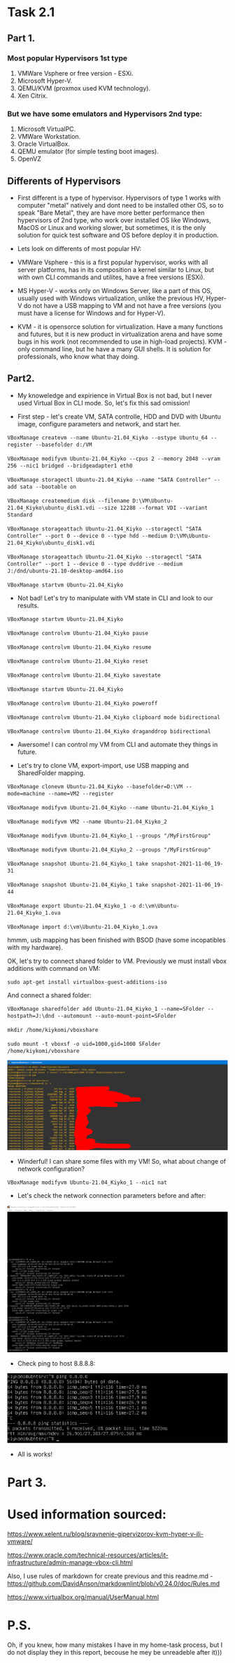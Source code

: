 # Task 2.1


## Part 1.

### Most popular Hypervisors 1st type
1) VMWare Vsphere or free version - ESXi.
2) Microsoft Hyper-V.
3) QEMU/KVM  (proxmox used KVM  technology).
4) Xen Citrix.

### But we have some emulators and Hypervisors 2nd type:
1) Microsoft VirtualPC.
2) VMWare Workstation.
3) Oracle VirtualBox.
4) QEMU emulator (for simple testing  boot images).
5) OpenVZ



## Differents of Hypervisors

* First different is a type of hypervisor.
Hypervisors of type 1 works with computer "metal" natively and dont need to be installed other OS, so to speak "Bare Metal", they are have more better performance then hypervisors of 2nd type, who work over installed OS like Windows, MacOS or Linux and working slower, but sometimes, it is the only solution for quick test software and OS before deploy it in  production.

* Lets look on differents of most popular HV:
- VMWare Vsphere - this is a first popular hypervisor, works with all server platforms, has in its composition a kernel similar to Linux, but with  own CLI commands and utilites, have a free versions (ESXi).

- MS Hyper-V - works only on Windows Server,  like a part of this OS, usually used with Windows virtualization, unlike the previous HV, Hyper-V do not have a USB mapping to VM and not have a free  versions (you must have a license for Windows and for Hyper-V). 

- KVM - it is opensorce solution for virtualization. Have a many functions and futures, but it is new product in virtualization arena and have some bugs in his work (not recommended to use in high-load projects). KVM - only command line, but he have a many GUI shells. It is solution for professionals, who know what thay doing.


## Part2.

*  My knoweledge and expirience in Virtual Box is not bad, but I never used Virtual Box in CLI mode. So, let's fix this sad omission!

- First step - let's create VM, SATA controlle, HDD and DVD with Ubuntu image, configure parameters and network, and start her.

```
VBoxManage createvm --name Ubuntu-21.04_Kiyko --ostype Ubuntu_64 --register --basefolder d:/VM

VBoxManage modifyvm Ubuntu-21.04_Kiyko --cpus 2 --memory 2048 --vram 256 --nic1 bridged --bridgeadapter1 eth0 

VBoxManage storagectl Ubuntu-21.04_Kiyko --name "SATA Controller" --add sata --bootable on

VBoxManage createmedium disk --filename D:\VM\Ubuntu-21.04_Kiyko\ubuntu_disk1.vdi --size 12288 --format VDI --variant Standard

VBoxManage storageattach Ubuntu-21.04_Kiyko --storagectl "SATA Controller" --port 0 --device 0 --type hdd --medium D:\VM\Ubuntu-21.04_Kiyko\ubuntu_disk1.vdi 

VBoxManage storageattach Ubuntu-21.04_Kiyko --storagectl "SATA Controller" --port 1 --device 0 --type dvddrive --medium J:/dnd/ubuntu-21.10-desktop-amd64.iso

VBoxManage startvm Ubuntu-21.04_Kiyko
```

- Not bad! Let's try to manipulate with VM state in CLI and look to our results.

```
VBoxManage startvm Ubuntu-21.04_Kiyko

VBoxManage controlvm Ubuntu-21.04_Kiyko pause

VBoxManage controlvm Ubuntu-21.04_Kiyko resume

VBoxManage controlvm Ubuntu-21.04_Kiyko reset

VBoxManage controlvm Ubuntu-21.04_Kiyko savestate

VBoxManage startvm Ubuntu-21.04_Kiyko

VBoxManage controlvm Ubuntu-21.04_Kiyko poweroff

VBoxManage controlvm Ubuntu-21.04_Kiyko clipboard mode bidirectional

VBoxManage controlvm Ubuntu-21.04_Kiyko draganddrop bidirectional

```


- Awersome! I can control my VM from CLI and automate they things in future.

- Let's try to clone VM, export-import, use USB mapping and SharedFolder mapping.


```
VBoxManage clonevm Ubuntu-21.04_Kiyko --basefolder=D:\VM --mode=machine --name=VM2 --register 

VBoxManage modifyvm Ubuntu-21.04_Kiyko --name Ubuntu-21.04_Kiyko_1

VBoxManage modifyvm VM2 --name Ubuntu-21.04_Kiyko_2

VBoxManage modifyvm Ubuntu-21.04_Kiyko_1 --groups "/MyFirstGroup"

VBoxManage modifyvm Ubuntu-21.04_Kiyko_2 --groups "/MyFirstGroup"

VBoxManage snapshot Ubuntu-21.04_Kiyko_1 take snapshot-2021-11-06_19-31 

VBoxManage snapshot Ubuntu-21.04_Kiyko_1 take snapshot-2021-11-06_19-44

VBoxManage export Ubuntu-21.04_Kiyko_1 -o d:\vm\Ubuntu-21.04_Kiyko_1.ova

VBoxManage import d:\vm\Ubuntu-21.04_Kiyko_1.ova
```


hmmm, usb mapping has been finished with BSOD (have  some incopatibles with my hardware).

OK, let's try to connect shared folder to VM. Previously we must install vbox additions with command  on VM:


```
sudo apt-get install virtualbox-guest-additions-iso
```

And connect a shared folder:

```
VBoxManage sharedfolder add Ubuntu-21.04_Kiyko_1 --name=SFolder --hostpath=J:\dnd --automount --auto-mount-point=SFolder

mkdir /home/kiykomi/vboxshare

sudo mount -t vboxsf -o uid=1000,gid=1000 SFolder /home/kiykomi/vboxshare
```

![2.1.1](screen/Screenshot_13.png)


-  Winderful! I can share some files with my VM! So, what about change of network configuration?

```
VBoxManage modifyvm Ubuntu-21.04_Kiyko_1 --nic1 nat
```

- Let's check the network connection parameters before and after:

![2.1.2](screen/Screenshot_14.png)


- Check ping to host 8.8.8.8:

![2.1.3](screen/Screenshot_15.png)


- All is works!



# Part 3.












# Used information sourced:

https://www.xelent.ru/blog/sravnenie-gipervizorov-kvm-hyper-v-ili-vmware/

https://www.oracle.com/technical-resources/articles/it-infrastructure/admin-manage-vbox-cli.html

Also, I use rules of markdown for create previous and this readme.md - https://github.com/DavidAnson/markdownlint/blob/v0.24.0/doc/Rules.md

https://www.virtualbox.org/manual/UserManual.html



# P.S. 

Oh, if you knew, how many mistakes I have in my home-task process, but I do not display they in this report, becouse he mey be unreadeble after it)))

